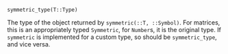 ```
symmetric_type(T::Type)
```

The type of the object returned by `symmetric(::T, ::Symbol)`. For matrices, this is an appropriately typed `Symmetric`, for `Number`s, it is the original type. If `symmetric` is implemented for a custom type, so should be `symmetric_type`, and vice versa.

